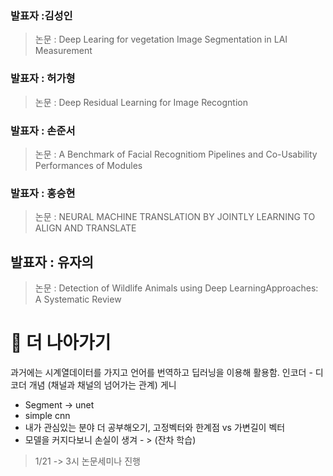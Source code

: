 ### 발표자 :김성인
>논문 : Deep Learing for vegetation Image Segmentation in LAI Measurement

### 발표자 : 허가형
>논문 : Deep Residual Learning for Image Recogntion

### 발표자 : 손준서
>논문 : A Benchmark of Facial Recognitiom Pipelines and Co-Usability Performances of Modules

### 발표자 : 홍승현
>논문 : NEURAL MACHINE TRANSLATION BY JOINTLY LEARNING TO ALIGN AND TRANSLATE

## 발표자 : 유자의
 > 논문 : Detection of Wildlife Animals using Deep LearningApproaches: A Systematic Review

# 📌 더 나아가기
과거에는 시계열데이터를 가지고 언어를 번역하고 딥러닝을 이용해 활용함.
인코더 - 디코더 개념 (채널과 채널의 넘어가는 관계)
게니
- Segment -> unet
- simple cnn
- 내가 관심있는 분야 더 공부해오기, 고정벡터와 한계점 vs 가변길이 벡터
- 모델을 커지다보니 손실이 생겨 - > (잔차 학습)


>1/21 -> 3시 논문세미나 진행